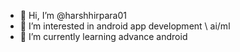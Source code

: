 - 👋 Hi, I’m @harshhirpara01
- 👀 I’m interested in android app development \ ai/ml
- 🌱 I’m currently learning advance android 

<!---
harshhirpara01/harshhirpara01 is a ✨ special ✨ repository because its `README.md` (this file) appears on your GitHub profile.
You can click the Preview link to take a look at your changes.
--->
